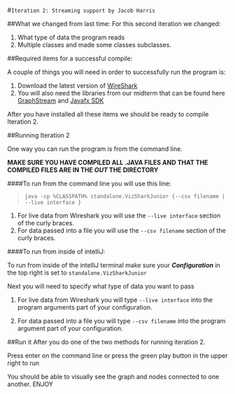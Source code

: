 #`Iteration 2: Streaming support by Jacob Harris`

##What we changed from last time:
For this second iteration we changed:

1. What type of data the program reads
2. Multiple classes and made some classes subclasses.

##Required items for a successful compile:

A couple of things you will need in order to successfully run the program is:

1. Download the latest version of  [WireShark](https://www.wireshark.org/download.html)
2. You will also need the libraries from our midterm that can be found here [GraphStream](https://graphstream-project.org/download/) and [Javafx SDK](https://gluonhq.com/products/javafx/)

After you have installed all these items we should be ready to compile Iteration 2.

##Running Iteration 2

One way you can run the program is from the command line.

**MAKE SURE YOU HAVE COMPILED ALL .JAVA FILES AND THAT THE COMPILED FILES ARE IN THE ***OUT*** THE DIRECTORY**

####To run from the command line you will use this line:

> ```java -cp %CLASSPATH% standalone.VizSharkJunior {--csv filename | --live interface }```

1. For live data from Wireshark you will use the ```--live interface``` section of the curly braces.
2. For data passed into a file you will use the ```--csv filename``` section of the curly braces.

####To run from inside of intelliJ:

To run from inside of the intelliJ terminal make sure your ***Configuration*** in the top right is set to ```standalone.VizSharkJunior```

Next you will need to specify what type of data you want to pass

1. For live data from Wireshark you will type ```--live interface``` into the program arguments part of your configuration.  

2. For data passed into a file you will type ```--csv filename``` into the program argument part of your configuration.


##Run it
After you do one of the two methods for running iteration 2. 

Press enter on the command line or press the green play button in the upper right to run

You should be able to visually see the graph and nodes connected to one another. ENJOY




